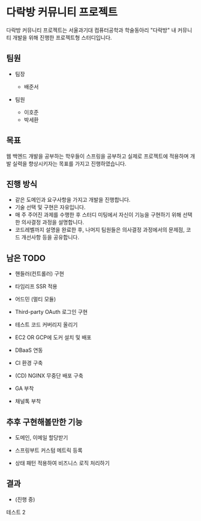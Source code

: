 # 다락방 커뮤니티 프로젝트

다락방 커뮤니티 프로젝트는 서울과기대 컴퓨터공학과 학술동아리 "다락방" 내 커뮤니티 개발을 위해 진행한 프로젝트형 스터디입니다.

## 팀원

- 팀장

    - 배준서

- 팀원
    - 이호준
    - 박세환

## 목표

웹 백엔드 개발을 공부하는 학우들이 스프링을 공부하고 실제로 프로젝트에 적용하며 개발 실력을 향상시키자는 목표를 가지고 진행하였습니다.

## 진행 방식

- 같은 도메인과 요구사항을 가지고 개발을 진행합니다.
- 기술 선택 및 구현은 자유입니다.
- 매 주 주어진 과제를 수행한 후 스터디 미팅에서 자신이 기능을 구현하기 위해 선택한 의사결정 과정을 설명합니다.
- 코드레벨까지 설명을 완료한 후, 나머지 팀원들은 의사결정 과정에서의 문제점, 코드 개선사항 등을 공유합니다.

## 남은 TODO

- 핸들러(컨트롤러) 구현

- 타임리프 SSR 적용

- 어드민 (멀티 모듈)

- Third-party OAuth 로그인 구현

- 테스트 코드 커버리지 올리기

- EC2 OR GCP에 도커 설치 및 배포

- DBaaS 연동

- CI 환경 구축

- (CD) NGINX 무중단 배포 구축

- GA 부착

- 채널톡 부착

## 추후 구현해볼만한 기능

- 도메인, 이메일 할당받기

- 스프링부트 커스텀 메트릭 등록

- 상태 패턴 적용하여 비즈니스 로직 처리하기

## 결과

- (진행 중)

테스트 2